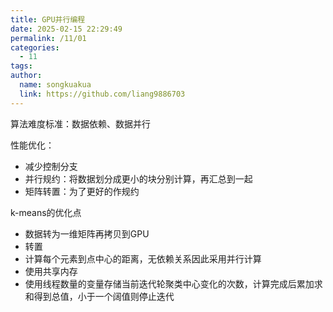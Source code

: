 ```yaml
---
title: GPU并行编程
date: 2025-02-15 22:29:49
permalink: /11/01
categories: 
  - 11
tags: 
author:
  name: songkuakua
  link: https://github.com/liang9886703
---
```

算法难度标准：数据依赖、数据并行

性能优化：

- 减少控制分支
- 并行规约：将数据划分成更小的块分别计算，再汇总到一起
- 矩阵转置：为了更好的作规约

k-means的优化点

- 数据转为一维矩阵再拷贝到GPU
- 转置
- 计算每个元素到点中心的距离，无依赖关系因此采用并行计算
- 使用共享内存
- 使用线程数量的变量存储当前迭代轮聚类中心变化的次数，计算完成后累加求和得到总值，小于一个阔值则停止迭代